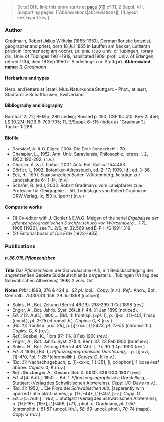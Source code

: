 > [!cite] BHL link: this entry starts at [page 319](https://www.biodiversitylibrary.org/page/33258797) of TL-2 Suppl. VIII.
> Supporting pages: [[Abbreviations|abbreviations]], [[Layout key|layout key]].

### Author

Gradmann, Robert Julius Wilhelm (1865-1950), German floristic botanist, geographer and priest, born 18 Jul 1865 in Lauffen am Neckar, Lutheran priest in Forchtenberg am Kocher, Dr. phil. 1898 Univ. of Tübingen, library dir., Univ. of Tübingen 1901-1919, habilitated 1909, prof., Univ. of Erlangen, retired 1934, died 16 Sep 1950 in Sindelfingen nr. Stuttgart. 
**Abbreviated name**: *R. Gradmann*

#### Herbarium and types

Herb. and letters at Staatl. Mus. Naturkunde Stuttgart. – Phot., at least, Stadtarchiv Schaffhausen, Switzerland.

#### Bibliography and biography

Barnhart 2: 72; BFM p. 286 (index); Bossert p. 150; CSP 15: 410; Kew 2: 456; LS 10.274; NDB 6: 703-705; TL-2/Suppl. 6: 515 (index as "Gradman"); Tucker 1: 288.

#### Biofile

- Borsdorf, A. & C. Ellger, 2003. Die Erde Sonderheft 1: 70.
- Champier, L., 1952. Ann. Univ. Saraviensis, Philosophie, lettres, I, 2, 1952: 190-202. (n.v.)
- Charpin, A. & J. Timbal, 2007. Acta Bot. Gallica 154: 453.
- Dörfler, I., 1902. Botaniker-Adressbuch, ed. 2: 17; 1909. Id., ed. 3: 36.
- Eck, H., 1991. Staatsanzeiger Baden-Württemberg, Beiträge zur Landeskunde 6: 11-14. (n.v.)
- Schäfer, R. (ed.), 2002. Robert Gradmann: vom Landpfarrer zum Professor für Geographie ... 50. Todestages von Robert Gradmann. DRW-Verlag. ix, 150 p. (portr.) (n.v.)

#### Composite works

- (1) Co-editor with J. Eichler & E.W.G. Meigen of the serial *Ergebnisse der pflanzengeographischen Durchforschung von Württemberg*... 1\[7\], 1905-\[1926\], see TL-2/6, nr. 32.569 and B-P-H/S 1991: 319.
- (2) Editorial board of *Die Erde* (1923-1935).

### Publications

##### n.36.915. Pflanzenleben

**Title**
Das *Pflanzenleben* der *Schwäbischen Alb*, mit Berücksichtigung der angrenzenden Gebiete Süddeutschlands dargestellt... Tübingen (Verlag des Schwäbischen Albvereins) 1898, 2 vols. Oct.

**Notes**
*Publ*.: 1898, 376 & 424 p., *62 pl*. (col.). *Copy*: (n.v.).
*Ref*.: Anon., Bot. Centralbl. 75(30/31): 156. 29 Jul 1898 (noticed).
- Solms, H., Bot. Zeitung (Berlin) 46(19): 298-299. 1 Oct 1898 (rev.).
- Engler, A., Bot. Jahrb. Syst. 26(Lit.): 44. 31 Jan 1899 (noticed).
- *Ed. 2* \[2. Aufl.\]: 1900,... \[Bd. 1\]: frontisp. \[=*pl. 1*\], p. \[i\]-xii, \[1\]-401, 1 map (uncol.), *pl. 2-25* (chromolith.). *Copies*: G, K (n.v.).
- \[Bd. 2\]: frontisp. \[=*pl. 26*\], p. \[i\]-xxxii, \[1\]-423, *pl. 27-50* (chromolith.). *Copies*: G, K (n.v.).
- *Ref*.: Goebel, K., Flora 87: 116. 8 Feb 1900 (rev.).
- Engler, A., Bot. Jahrb. Syst. 27(Lit. Ber.): 37. 23 Feb 1900 (brief rev.).
- Solms, H., Bot. Zeitung (Berlin) 48 (Abt. II, 7): 99. 1 Apr 1900 (rev.).
- *Ed. 3*: 1936, \[Bd. 1\]: *Pflanzengeographische Darstellung*,... p. \[i\]-xvi, \[1\]-470, *pl. 1-25 *(chromolith.). *Copies*: G, K (n.v.).
- \[Bd. 2\]: Nachschlagebuch, p. \[i\]-xxxix, \[1\]-351, \[i, colophon\], 1 loose-leaf abbrev. *Copies*: G, K (n.v.).
- *Ref*.: Ginzberger, A., Oesterr. Bot. Z. 86(3): 229-230. 1937 (rev.).
- *Ed. 4* \[4. Aufl.\]: 1950,... Bd. 1: *Pflanzengeographische Darstellung*,... Stuttgart (Verlag des Schwäbischen Albvereins). *Copy*: UC-Davis (n.v.).
- \[Bd. 2\]: 1950,... Die *Flora* der *Schwäbischen Alb*. \[apparently with updated Latin plant names\], p. \[1\*\]-44\*, \[1\]-407, \[i-iii\]. *Copy*: G.
- *Ed. 5* \[5. Aufl.\]: 1992,... Stuttgart (Verlag des Schwäbischen Albvereins), p. \[1\*\]-18\*, \[19\*\], \[1\]-469, \[471\], phot. of Gradmann, *pl. 1-50* (chromolith.), *51-57* (uncol. lith.), *58-69* (uncol. phot.), *70-74* (maps). *Copy*: G (n.v.).

